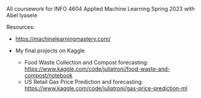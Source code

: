 All coursework for INFO 4604 Applied Machine Learning Spring 2023 with Abel Iyasele

Resources:
- https://machinelearningmastery.com/


- My final projects on Kaggle 
    - Food Waste Collection and Compost forecasting: https://www.kaggle.com/code/juliatroni/food-waste-and-compost/notebook
    - US Retail Gas Price Prediction and forecasting: https://www.kaggle.com/code/juliatroni/gas-price-prediction-ml